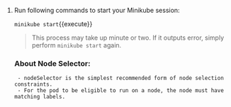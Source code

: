 1. Run following commands to start your Minikube session:

    `minikube start`{{execute}}

    >This process may take up minute or two. If it outputs error, simply perform `minikube start` again.

    ### About Node Selector:
        - nodeSelector is the simplest recommended form of node selection constraints.
        - For the pod to be eligible to run on a node, the node must have matching labels.